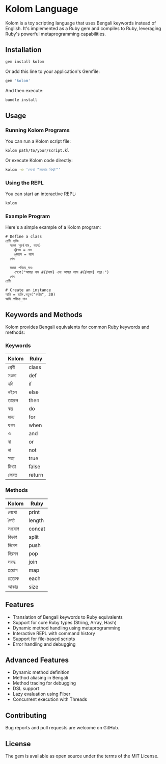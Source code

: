 # Kolom Language

Kolom is a toy scripting language that uses Bengali keywords instead of English. It's implemented as a Ruby gem and compiles to Ruby, leveraging Ruby's powerful metaprogramming capabilities.

## Installation

```bash
gem install kolom
```

Or add this line to your application's Gemfile:

```ruby
gem 'kolom'
```

And then execute:

```bash
bundle install
```

## Usage

### Running Kolom Programs

You can run a Kolom script file:

```bash
kolom path/to/your/script.kl
```

Or execute Kolom code directly:

```bash
kolom -e 'লেখো "নমস্কার বিশ্ব!"'
```

### Using the REPL

You can start an interactive REPL:

```bash
kolom
```

### Example Program

Here's a simple example of a Kolom program:

```
# Define a class
শ্রেণী ব্যক্তি
  সংজ্ঞা শুরু(নাম, বয়স)
    @নাম = নাম
    @বয়স = বয়স
  শেষ

  সংজ্ঞা পরিচয়_দাও
    লেখো("আমার নাম #{@নাম} এবং আমার বয়স #{@বয়স} বছর।")
  শেষ
শ্রেণী

# Create an instance
আমি = ব্যক্তি.নতুন("করিম", 30)
আমি.পরিচয়_দাও
```

## Keywords and Methods

Kolom provides Bengali equivalents for common Ruby keywords and methods:

### Keywords

| Kolom | Ruby |
|---------|------|
| শ্রেণী | class |
| সংজ্ঞা | def |
| যদি | if |
| নইলে | else |
| তাহলে | then |
| কর | do |
| জন্য | for |
| যখন | when |
| ও | and |
| বা | or |
| না | not |
| সত্য | true |
| মিথ্যা | false |
| ফেরত | return |

### Methods

| Kolom | Ruby |
|---------|------|
| লেখো | print |
| দৈর্ঘ্য | length |
| সংযোগ | concat |
| বিভাগ | split |
| নিবেশ | push |
| নিরসন | pop |
| সম্বদ্ধ | join |
| প্রয়োগ | map |
| প্রত্যেক | each |
| আকার | size |

## Features

- Translation of Bengali keywords to Ruby equivalents
- Support for core Ruby types (String, Array, Hash)
- Dynamic method handling using metaprogramming
- Interactive REPL with command history
- Support for file-based scripts
- Error handling and debugging

## Advanced Features

- Dynamic method definition
- Method aliasing in Bengali
- Method tracing for debugging
- DSL support
- Lazy evaluation using Fiber
- Concurrent execution with Threads

## Contributing

Bug reports and pull requests are welcome on GitHub.

## License

The gem is available as open source under the terms of the MIT License.